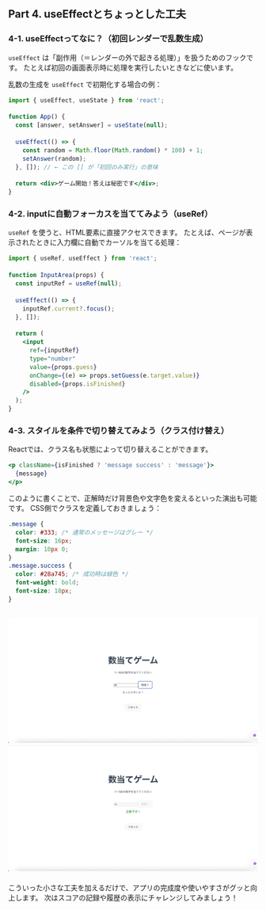## Part 4. useEffectとちょっとした工夫

### 4-1. useEffectってなに？（初回レンダーで乱数生成）

`useEffect` は「副作用（＝レンダーの外で起きる処理）」を扱うためのフックです。 たとえば初回の画面表示時に処理を実行したいときなどに使います。

乱数の生成を `useEffect` で初期化する場合の例：

```jsx
import { useEffect, useState } from 'react';

function App() {
  const [answer, setAnswer] = useState(null);

  useEffect(() => {
    const random = Math.floor(Math.random() * 100) + 1;
    setAnswer(random);
  }, []); // ← この [] が「初回のみ実行」の意味

  return <div>ゲーム開始！答えは秘密です</div>;
}
```

### 4-2. inputに自動フォーカスを当ててみよう（useRef）

`useRef` を使うと、HTML要素に直接アクセスできます。 たとえば、ページが表示されたときに入力欄に自動でカーソルを当てる処理：

```jsx
import { useRef, useEffect } from 'react';

function InputArea(props) {
  const inputRef = useRef(null);

  useEffect(() => {
    inputRef.current?.focus();
  }, []);

  return (
    <input
      ref={inputRef}
      type="number"
      value={props.guess}
      onChange={(e) => props.setGuess(e.target.value)}
      disabled={props.isFinished}
    />
  );
}
```

### 4-3. スタイルを条件で切り替えてみよう（クラス付け替え）

Reactでは、クラス名も状態によって切り替えることができます。

```jsx
<p className={isFinished ? 'message success' : 'message'}>
  {message}
</p>
```

このように書くことで、正解時だけ背景色や文字色を変えるといった演出も可能です。 CSS側でクラスを定義しておきましょう：

```css
.message {
  color: #333; /* 通常のメッセージはグレー */
  font-size: 16px;
  margin: 10px 0;
}
.message.success {
  color: #28a745; /* 成功時は緑色 */
  font-weight: bold;
  font-size: 18px;
}
```
![](/ReactTutorial/img/Part4/Part4-1.png)
![](/ReactTutorial/img/Part4/Part4-2.png)
---

こういった小さな工夫を加えるだけで、アプリの完成度や使いやすさがグッと向上します。 次はスコアの記録や履歴の表示にチャレンジしてみましょう！

